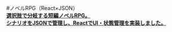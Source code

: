 #ノベルRPG（React×JSON）
<br>
<ins>**選択肢で分岐する短編ノベルRPG。
<br>
シナリオをJSONで管理し、ReactでUI・状態管理を実装しました。**</ins>

